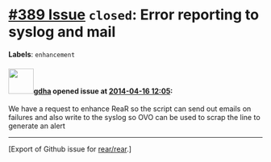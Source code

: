[\#389 Issue](https://github.com/rear/rear/issues/389) `closed`: Error reporting to syslog and mail
===================================================================================================

**Labels**: `enhancement`

#### <img src="https://avatars.githubusercontent.com/u/888633?u=cdaeb31efcc0048d3619651aa18dd4b76e636b21&v=4" width="50">[gdha](https://github.com/gdha) opened issue at [2014-04-16 12:05](https://github.com/rear/rear/issues/389):

We have a request to enhance ReaR so the script can send out emails on
failures and also write to the syslog so OVO can be used to scrap the
line to generate an alert

------------------------------------------------------------------------

\[Export of Github issue for
[rear/rear](https://github.com/rear/rear).\]
